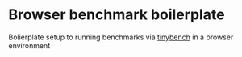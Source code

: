 # Browser benchmark boilerplate

Bolierplate setup to running benchmarks via [tinybench](https://github.com/tinylibs/tinybench) in a browser environment
